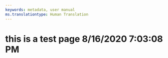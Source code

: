 ```yaml
---
keywords: metadata, user manual
ms.translationtype: Human Translation
---
```

# this is a test page 8/16/2020 7:03:08 PM